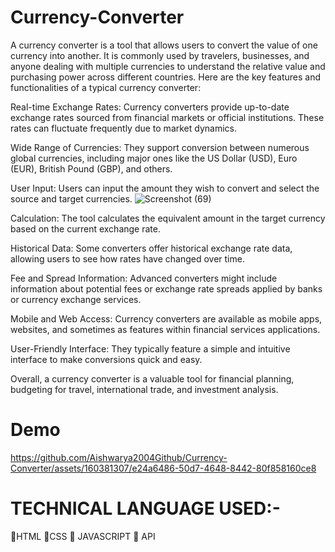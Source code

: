 # Currency-Converter
A currency converter is a tool that allows users to convert the value of one currency into another. It is commonly used by travelers, businesses, and anyone dealing with multiple currencies to understand the relative value and purchasing power across different countries. Here are the key features and functionalities of a typical currency converter:

Real-time Exchange Rates: Currency converters provide up-to-date exchange rates sourced from financial markets or official institutions. These rates can fluctuate frequently due to market dynamics.

Wide Range of Currencies: They support conversion between numerous global currencies, including major ones like the US Dollar (USD), Euro (EUR), British Pound (GBP), and others.

User Input: Users can input the amount they wish to convert and select the source and target currencies.
![Screenshot (69)](https://github.com/Aishwarya2004Github/Currency-Converter/assets/160381307/e0d006e5-0844-4422-9a58-f0e4474069f6)

Calculation: The tool calculates the equivalent amount in the target currency based on the current exchange rate.

Historical Data: Some converters offer historical exchange rate data, allowing users to see how rates have changed over time.

Fee and Spread Information: Advanced converters might include information about potential fees or exchange rate spreads applied by banks or currency exchange services.

Mobile and Web Access: Currency converters are available as mobile apps, websites, and sometimes as features within financial services applications.

User-Friendly Interface: They typically feature a simple and intuitive interface to make conversions quick and easy.

Overall, a currency converter is a valuable tool for financial planning, budgeting for travel, international trade, and investment analysis.

# Demo


https://github.com/Aishwarya2004Github/Currency-Converter/assets/160381307/e24a6486-50d7-4648-8442-80f858160ce8

# TECHNICAL LANGUAGE USED:-

💱HTML
💱CSS
💱 JAVASCRIPT
💱 API




